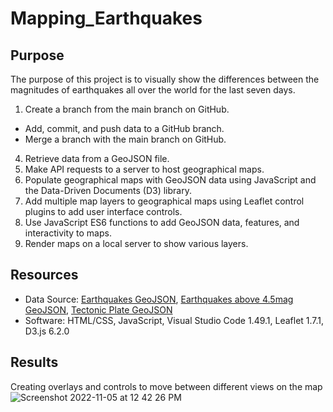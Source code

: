 # Mapping_Earthquakes

## Purpose
The purpose of this project is to visually show the differences between the magnitudes of earthquakes all over the world for the last seven days.
1. Create a branch from the main branch on GitHub.
  - Add, commit, and push data to a GitHub branch.
  - Merge a branch with the main branch on GitHub.
4. Retrieve data from a GeoJSON file.
5. Make API requests to a server to host geographical maps.
6. Populate geographical maps with GeoJSON data using JavaScript and the Data-Driven Documents (D3) library.
7. Add multiple map layers to geographical maps using Leaflet control plugins to add user interface controls.
8. Use JavaScript ES6 functions to add GeoJSON data, features, and interactivity to maps.
9. Render maps on a local server to show various layers.

## Resources
- Data Source: [Earthquakes GeoJSON](https://github.com/cedoula/Mapping_Earthquakes#:~:text=Data%20Source%3A-,Earthquakes%20GeoJSON,-%2C%20Earthquakes%20above), [Earthquakes above 4.5mag GeoJSON](https://github.com/cedoula/Mapping_Earthquakes#:~:text=Earthquakes%20above%204.5mag%20GeoJSON), [Tectonic Plate GeoJSON](https://github.com/cedoula/Mapping_Earthquakes#:~:text=Tectonic%20Plate%20GeoJSON)
- Software: HTML/CSS, JavaScript, Visual Studio Code 1.49.1, Leaflet 1.7.1, D3.js 6.2.0

## Results
Creating overlays and controls to move between different views on the map
![Screenshot 2022-11-05 at 12 42 26 PM](https://user-images.githubusercontent.com/109354592/200133774-190a38b8-4bcb-41d1-b7b1-c7fc52cfcd27.png)
